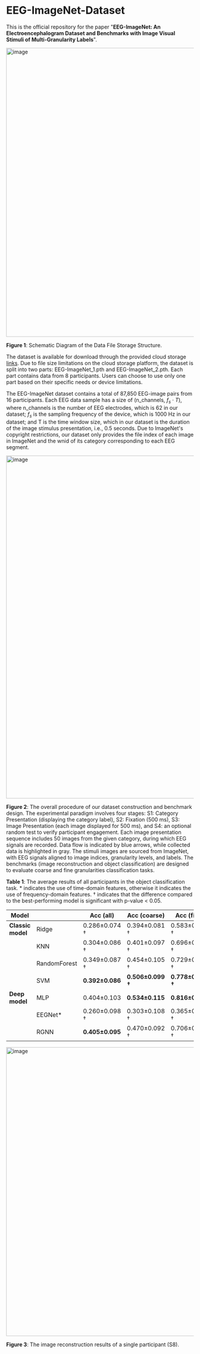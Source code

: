 # EEG-ImageNet-Dataset

This is the official repository for the paper "**EEG-ImageNet: An Electroencephalogram Dataset and Benchmarks with Image Visual Stimuli of Multi-Granularity Labels**".

<img width="776" alt="image" src="https://github.com/user-attachments/assets/55ac9916-e6ff-4f27-afbe-21a5d8206df2">

**Figure 1**: Schematic Diagram of the Data File Storage Structure. 

The dataset is available for download through the provided cloud storage [links](https://cloud.tsinghua.edu.cn/d/d812f7d1fc474b14bbd0/). 
Due to file size limitations on the cloud storage platform, the dataset is split into two parts: EEG-ImageNet_1.pth and EEG-ImageNet_2.pth. Each part contains data from 8 participants. Users can choose to use only one part based on their specific needs or device limitations.

The EEG-ImageNet dataset contains a total of 87,850 EEG-image pairs from 16 participants. 
Each EEG data sample has a size of (n\_channels, $f_s \cdot T$), where n\_channels is the number of EEG electrodes, which is 62 in our dataset; $f_s$ is the sampling frequency of the device, which is 1000 Hz in our dataset; and T is the time window size, which in our dataset is the duration of the image stimulus presentation, i.e., 0.5 seconds.
Due to ImageNet's copyright restrictions, our dataset only provides the file index of each image in ImageNet and the wnid of its category corresponding to each EEG segment.

<img width="921" alt="image" src="https://github.com/user-attachments/assets/a045a0ab-c53c-4536-90d3-aac3cb8cf256">

**Figure 2**: The overall procedure of our dataset construction and benchmark design. The experimental paradigm involves four stages: S1: Category Presentation (displaying the category label), S2: Fixation (500 ms), S3: Image Presentation (each image displayed for 500 ms), and S4: an optional random test to verify participant engagement. Each image presentation sequence includes 50 images from the given category, during which EEG signals are recorded. Data flow is indicated by blue arrows, while collected data is highlighted in gray. The stimuli images are sourced from ImageNet, with EEG signals aligned to image indices, granularity levels, and labels. The benchmarks (image reconstruction and object classification) are designed to evaluate coarse and fine granularities classification tasks.

**Table 1**: The average results of all participants in the object classification task. * indicates the use of time-domain features, otherwise it indicates the use of frequency-domain features. † indicates that the difference compared to the best-performing model is significant with p-value < 0.05.

| **Model**        |            | **Acc (all)** | **Acc (coarse)** | **Acc (fine)** |
|------------------|------------|---------------|------------------|----------------|
| **Classic model**| Ridge      | 0.286±0.074 †       | 0.394±0.081 †          | 0.583±0.074 †        |
|                  | KNN        | 0.304±0.086 †       | 0.401±0.097 †          | 0.696±0.068 †        |
|                  | RandomForest | 0.349±0.087 †     | 0.454±0.105 †          | 0.729±0.072 †        |
|                  | SVM        | **0.392±0.086**    | **0.506±0.099 †**      | **0.778±0.054 †**    |
| **Deep model**   | MLP        | 0.404±0.103        | **0.534±0.115**       | **0.816±0.054**     |
|                  | EEGNet*    | 0.260±0.098 †       | 0.303±0.108 †          | 0.365±0.095 †        |
|                  | RGNN       | **0.405±0.095**    | 0.470±0.092 †          | 0.706±0.073 †        |

<img width="776" alt="image" src="https://github.com/user-attachments/assets/026182bd-5b8d-4b84-aaca-a69ea7e2f0fa">

**Figure 3**: The image reconstruction results of a single participant (S8).


